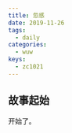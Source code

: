 ```yaml
---
title: 忽感
date: 2019-11-26
tags:
  - daily
categories:
  - wuw
keys:
  - zc1021
---
```


## 故事起始

开始了。

